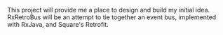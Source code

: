 This project will provide me a place to design and build my initial idea. RxRetroBus will be an
attempt to tie together an event bus, implemented with RxJava, and Square's Retrofit.